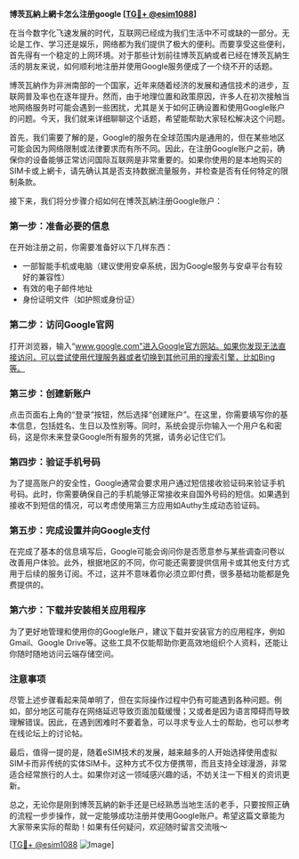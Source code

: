 **博茨瓦納上網卡怎么注册google [[TG💪+ @esim1088](https://t.me/s/esim1088)]**

在当今数字化飞速发展的时代，互联网已经成为我们生活中不可或缺的一部分。无论是工作、学习还是娱乐，网络都为我们提供了极大的便利。而要享受这些便利，首先得有一个稳定的上网环境。对于那些计划前往博茨瓦納或者已经在博茨瓦納生活的朋友来说，如何顺利地注册并使用Google服务便成了一个绕不开的话题。

博茨瓦納作为非洲南部的一个国家，近年来随着经济的发展和通信技术的进步，互联网普及率也在逐年提升。然而，由于地理位置和政策原因，许多人在初次接触当地网络服务时可能会遇到一些困扰，尤其是关于如何正确设置和使用Google账户的问题。今天，我们就来详细聊聊这个话题，希望能帮助大家轻松解决这个问题。

首先，我们需要了解的是，Google的服务在全球范围内是通用的，但在某些地区可能会因为网络限制或法律要求而有所不同。因此，在注册Google账户之前，确保你的设备能够正常访问国际互联网是非常重要的。如果你使用的是本地购买的SIM卡或上網卡，请先确认其是否支持数据流量服务，并检查是否有任何特定的限制条款。

接下来，我们将分步骤介绍如何在博茨瓦納注册Google账户：

### 第一步：准备必要的信息
在开始注册之前，你需要准备好以下几样东西：
- 一部智能手机或电脑（建议使用安卓系统，因为Google服务与安卓平台有较好的兼容性）
- 有效的电子邮件地址
- 身份证明文件（如护照或身份证）

### 第二步：访问Google官网
打开浏览器，输入“www.google.com”进入Google官方网站。如果你发现无法直接访问，可以尝试使用代理服务器或者切换到其他可用的搜索引擎，比如Bing等。

### 第三步：创建新账户
点击页面右上角的“登录”按钮，然后选择“创建账户”。在这里，你需要填写你的基本信息，包括姓名、生日以及性别等。同时，系统会提示你输入一个用户名和密码，这是你未来登录Google所有服务的凭据，请务必记住它们。

### 第四步：验证手机号码
为了提高账户的安全性，Google通常会要求用户通过短信接收验证码来验证手机号码。此时，你需要确保自己的手机能够正常接收来自国外号码的短信。如果遇到接收不到短信的情况，可以考虑使用第三方应用如Authy生成动态验证码。

### 第五步：完成设置并向Google支付
在完成了基本的信息填写后，Google可能会询问你是否愿意参与某些调查问卷以改善用户体验。此外，根据地区的不同，你可能还需要提供信用卡或其他支付方式用于后续的服务订阅。不过，这并不意味着你必须立即付费，很多基础功能都是免费提供的。

### 第六步：下载并安装相关应用程序
为了更好地管理和使用你的Google账户，建议下载并安装官方的应用程序，例如Gmail、Google Drive等。这些工具不仅能帮助你更高效地组织个人资料，还能让你随时随地访问云端存储空间。

### 注意事项
尽管上述步骤看起来简单明了，但在实际操作过程中仍有可能遇到各种问题。例如，部分地区可能存在网络延迟导致页面加载缓慢；又或者是因为语言障碍而导致理解错误。因此，在遇到困难时不要着急，可以寻求专业人士的帮助，也可以参考在线论坛上的讨论帖。

最后，值得一提的是，随着eSIM技术的发展，越来越多的人开始选择使用虚拟SIM卡而非传统的实体SIM卡。这种方式不仅方便携带，而且支持全球漫游，非常适合经常旅行的人士。如果你对这一领域感兴趣的话，不妨关注一下相关的资讯更新。

总之，无论你是刚到博茨瓦納的新手还是已经熟悉当地生活的老手，只要按照正确的流程一步步操作，就一定能够成功注册并使用Google账户。希望这篇文章能为大家带来实际的帮助！如果有任何疑问，欢迎随时留言交流哦～

[[TG💪+ @esim1088](https://t.me/s/esim1088) ![Image](https://i.postimg.cc/4NQfJmqS/Snipaste-2025-05-13-00-14-12.png)]